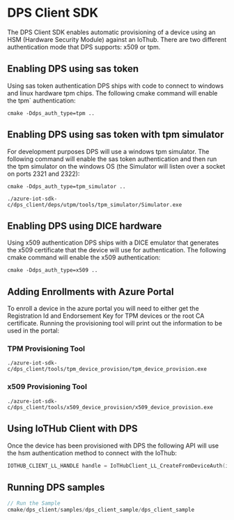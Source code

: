 # DPS Client SDK

The DPS Client SDK enables automatic provisioning of a device using an HSM (Hardware Security Module) against an IoThub.  There are two different authentication mode that DPS supports: x509 or tpm.

## Enabling DPS using sas token

Using sas token authentication DPS ships with code to connect to windows and linux hardware tpm chips.  The following cmake command will enable the tpm` authentication:

```Shell
cmake -Ddps_auth_type=tpm ..
```

## Enabling DPS using sas token with tpm simulator

For development purposes DPS will use a windows tpm simulator.  The following command will enable the sas token authentication and then run the tpm simulator on the windows OS (the Simulator will listen over a socket on ports 2321 and 2322):

```Shell
cmake -Ddps_auth_type=tpm_simulator ..

./azure-iot-sdk-c/dps_client/deps/utpm/tools/tpm_simulator/Simulator.exe
```

## Enabling DPS using DICE hardware

Using x509 authentication DPS ships with a DICE emulator that generates the x509 certificate that the device will use for authentication.  The following cmake command will enable the x509 authentication:

```Shell
cmake -Ddps_auth_type=x509 ..
```

## Adding Enrollments with Azure Portal

To enroll a device in the azure portal you will need to either get the Registration Id and Endorsement Key for TPM devices or the root CA certificate.  Running the provisioning tool will print out the information to be used in the portal:

### TPM Provisioning Tool

```Shell
./azure-iot-sdk-c/dps_client/tools/tpm_device_provision/tpm_device_provision.exe
```

### x509 Provisioning Tool

```Shell
./azure-iot-sdk-c/dps_client/tools/x509_device_provision/x509_device_provision.exe
```

## Using IoTHub Client with DPS

Once the device has been provisioned with DPS the following API will use the hsm authentication method to connect with the IoThub:

```C
IOTHUB_CLIENT_LL_HANDLE handle = IoTHubClient_LL_CreateFromDeviceAuth(iothub_uri, device_id, iothub_transport);
```

## Running DPS samples

```C
// Run the Sample
cmake/dps_client/samples/dps_client_sample/dps_client_sample
```
